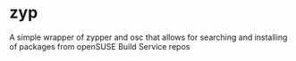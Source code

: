 # zyp
A simple wrapper of zypper and osc that allows for searching and installing of packages from openSUSE Build Service repos
